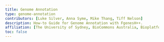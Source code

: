 ```yaml
---
title: Genome Annotation
type: genome-annotation
contributors: [Luke Silver, Anna Syme, Mike Thang, Tiff Nelson]
description: How-to Guide for Genome Annotation with FgenesH++.
affiliation: [The University of Sydney, BioCommons Australia, Bioplatforms Australia, Galaxy Australia]
toc: false
---
```

